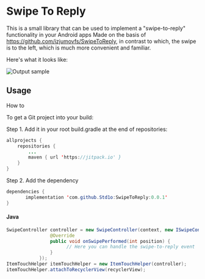 # Swipe To Reply
This is a small library that can be used to implement a  "swipe-to-reply" functionality in your Android apps
Made on the basis of https://github.com/izjumovfs/SwipeToReply, in contrast to which, the swipe is to the left, which is much more convenient and familiar.

Here's what it looks like:

![Output sample](https://s6.gifyu.com/images/ezgif.com-gif-maker99c9076f11ce89f4.gif)

## Usage

How to

To get a Git project into your build:

Step 1. Add it in your root build.gradle at the end of repositories:
```Java
allprojects {
	repositories {
		...
		maven { url 'https://jitpack.io' }
	}
}
```
Step 2. Add the dependency
```Java
dependencies {
       implementation 'com.github.Std1o:SwipeToReply:0.0.1'
}
```

#### Java

```Java
SwipeController controller = new SwipeController(context, new ISwipeControllerActions() {
                @Override
                public void onSwipePerformed(int position) {
                      // Here you can handle the swipe-to-reply event
                }
            });
ItemTouchHelper itemTouchHelper = new ItemTouchHelper(controller);
itemTouchHelper.attachToRecyclerView(recyclerView);
```
